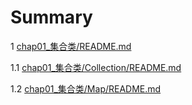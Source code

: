 # Summary

1 [chap01\_集合类/README.md](/chap01_集合类/README.md)

1.1 [chap01\_集合类/Collection/README.md](/chap01_集合类/Collection/README.md)

1.2 [chap01\_集合类/Map/README.md](/chap01_集合类/Map/README.md)

